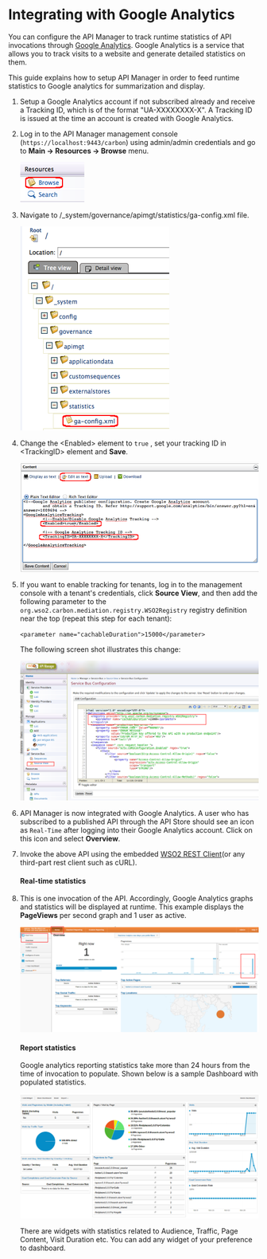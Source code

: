# Integrating with Google Analytics

You can configure the API Manager to track runtime statistics of API invocations through [Google Analytics](http://www.google.com/analytics). Google Analytics is a service that allows you to track visits to a website and generate detailed statistics on them.

This guide explains how to setup API Manager in order to feed runtime statistics to Google analytics for summarization and display.

1.  Setup a Google Analytics account if not subscribed already and receive a Tracking ID, which is of the format "UA-XXXXXXXX-X". A Tracking ID is issued at the time an account is created with Google Analytics.
2.  Log in to the API Manager management console (`https://localhost:9443/carbon`) using admin/admin credentials and go to **Main -&gt; Resources -&gt; Browse** menu.

    ![Browse Management Console](../../assets/img/Learn/management-console-browse.png)

3.  Navigate to /_system/governance/apimgt/statistics/ga-config.xml file.

    ![ga-config file](../../assets/img/Learn/ga-config-xml.png)

4.  Change the &lt;Enabled&gt; element to `true` , set your tracking ID in &lt;TrackingID&gt; element and **Save**.

    ![Enable Google Analytics Tracking](../../assets/img/Learn/enable-google-analytics.png)

5.  If you want to enable tracking for tenants, log in to the management console with a tenant's credentials, click **Source View**, and then add the following parameter to the `org.wso2.carbon.mediation.registry.WSO2Registry` registry definition near the top (repeat this step for each tenant):

    `<parameter name="cachableDuration">15000</parameter>`

    The following screen shot illustrates this change:

    ![Screen shot of service bus source view with registry configuration highlighted](../../assets/img/Learn/service-bus-configuration.png)
    
6.  API Manager is now integrated with Google Analytics. A user who has subscribed to a published API through the API Store should see an icon as `Real-Time` after logging into their Google Analytics account. Click on this icon and select **Overview**.

7.  Invoke the above API using the embedded [WSO2 REST Client](../../../Learn/ConsumeAPI/InvokeApis/InvokeApisUsingTools/invoke-an-api-using-the-integrated-api-console/)(or any third-part rest client such as cURL).

    #### Real-time statistics

8.  This is one invocation of the API. Accordingly, Google Analytics graphs and statistics will be displayed at runtime. This example displays the **PageViews** per second graph and 1 user as active.

    ![Google Analytics Graphs](../../assets/img/Learn/google-analytics-graphs.png)
    
    #### Report statistics

    Google analytics reporting statistics take more than 24 hours from the time of invocation to populate. Shown below is a sample Dashboard with populated statistics.

    ![Google Analytics Report](../../assets/img/Learn/google-analytics-report.png)
    
    There are widgets with statistics related to Audience, Traffic, Page Content, Visit Duration etc. You can add any widget of your preference to dashboard.


